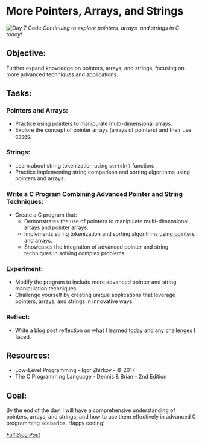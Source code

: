 # More Pointers, Arrays, and Strings

![Day 7 Code](https://imgur.com/G9mHBqQ.jpg)
*Continuing to explore pointers, arrays, and strings in C today!*

## Objective:
Further expand knowledge on pointers, arrays, and strings, focusing on more advanced techniques and applications.

## Tasks:

### Pointers and Arrays:
  * Practice using pointers to manipulate multi-dimensional arrays.
  * Explore the concept of pointer arrays (arrays of pointers) and their use cases.

### Strings:
  * Learn about string tokenization using `strtok()` function.
  * Practice implementing string comparison and sorting algorithms using pointers and arrays.

### Write a C Program Combining Advanced Pointer and String Techniques:
  * Create a C program that:
    - Demonstrates the use of pointers to manipulate multi-dimensional arrays and pointer arrays.
    - Implements string tokenization and sorting algorithms using pointers and arrays.
    - Showcases the integration of advanced pointer and string techniques in solving complex problems.

### Experiment:
  * Modify the program to include more advanced pointer and string manipulation techniques.
  * Challenge yourself by creating unique applications that leverage pointers, arrays, and strings in innovative ways.

### Reflect:
  * Write a blog post reflection on what I learned today and any challenges I faced.

## Resources:
  - Low-Level Programming - Igor Zhirkov - © 2017
  - The C Programming Language - Dennis & Brian - 2nd Edition

## Goal:
By the end of the day, I will have a comprehensive understanding of pointers, arrays, and strings, and how to use them effectively in advanced C programming scenarios. Happy coding!

*[Full Blog Post](https://blog.sinamathew.tech/series/100days-of-low-level/c-more-pointers-arrays-and-strings)*